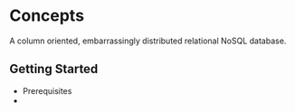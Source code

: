 Concepts
========

A column oriented, embarrassingly distributed relational NoSQL database.

Getting Started
---------------
- Prerequisites
-


